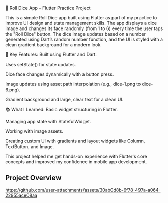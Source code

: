 🎲 Roll Dice App – Flutter Practice Project

This is a simple Roll Dice app built using Flutter as part of my practice to improve UI design and state management skills. The app displays a dice image and changes its face randomly (from 1 to 6) every time the user taps the "Roll Dice" button. The dice image updates based on a number generated using Dart’s random number function, and the UI is styled with a clean gradient background for a modern look.

🔧 Key Features:
Built using Flutter and Dart.

Uses setState() for state updates.

Dice face changes dynamically with a button press.

Image updates using asset path interpolation (e.g., dice-1.png to dice-6.png).

Gradient background and large, clear text for a clean UI.

📚 What I Learned:
Basic widget structuring in Flutter.

Managing app state with StatefulWidget.

Working with image assets.

Creating custom UI with gradients and layout widgets like Column, TextButton, and Image.

This project helped me get hands-on experience with Flutter's core concepts and improved my confidence in mobile app development.


## Project Overview

https://github.com/user-attachments/assets/30ab0d8b-6f78-497a-a064-22955ace08aa
